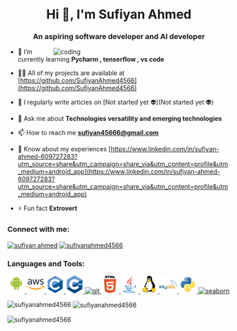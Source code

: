 <h1 align="center">Hi 👋, I'm Sufiyan Ahmed</h1>
<h3 align="center">An aspiring software developer and AI developer</h3>

<img align="right" alt="coding" width="400" src="https://user-images.githubusercontent.com/55389276/140866485-8fb1c876-9a8f-4d6a-98dc-08c4981eaf70.gif">


<!--<p align="left"> <a href="https://github.com/ryo-ma/github-profile-trophy"><img src="https://github-profile-trophy.vercel.app/?username=sufiyanahmed4566" alt="sufiyanahmed4566" /></a> </p>-->

- 🌱 I’m currently learning **Pycharm , tenserflow , vs code**

- 👨‍💻 All of my projects are available at [https://github.com/SufiyanAhmed4566](https://github.com/SufiyanAhmed4566)

- 📝 I regularly write articles on [Not started yet 👽](Not started yet 👽)

- 💬 Ask me about **Technologies versatility and emerging technologies**

- 📫 How to reach me **sufiyan45666@gmail.com**

- 📄 Know about my experiences [https://www.linkedin.com/in/sufiyan-ahmed-609727283?utm_source=share&utm_campaign=share_via&utm_content=profile&utm_medium=android_app](https://www.linkedin.com/in/sufiyan-ahmed-609727283?utm_source=share&utm_campaign=share_via&utm_content=profile&utm_medium=android_app)

- ⚡ Fun fact **Extrovert**

<h3 align="left">Connect with me:</h3>
<p align="left">
<a href="https://linkedin.com/in/sufiyan ahmed" target="blank"><img align="center" src="https://raw.githubusercontent.com/rahuldkjain/github-profile-readme-generator/master/src/images/icons/Social/linked-in-alt.svg" alt="sufiyan ahmed" height="30" width="40" /></a>
<a href="https://www.leetcode.com/sufiyanahmed45666" target="blank"><img align="center" src="https://raw.githubusercontent.com/rahuldkjain/github-profile-readme-generator/master/src/images/icons/Social/leet-code.svg" alt="sufiyanahmed4566" height="30" width="40" /></a>
</p>

<h3 align="left">Languages and Tools:</h3>
<p align="left"> <a href="https://developer.android.com" target="_blank" rel="noreferrer"> <img src="https://raw.githubusercontent.com/devicons/devicon/master/icons/android/android-original-wordmark.svg" alt="android" width="40" height="40"/> </a> <a href="https://aws.amazon.com" target="_blank" rel="noreferrer"> <img src="https://raw.githubusercontent.com/devicons/devicon/master/icons/amazonwebservices/amazonwebservices-original-wordmark.svg" alt="aws" width="40" height="40"/> </a> <a href="https://www.cprogramming.com/" target="_blank" rel="noreferrer"> <img src="https://raw.githubusercontent.com/devicons/devicon/master/icons/c/c-original.svg" alt="c" width="40" height="40"/> </a> <a href="https://www.w3schools.com/cpp/" target="_blank" rel="noreferrer"> <img src="https://raw.githubusercontent.com/devicons/devicon/master/icons/cplusplus/cplusplus-original.svg" alt="cplusplus" width="40" height="40"/> </a> <a href="https://git-scm.com/" target="_blank" rel="noreferrer"> <img src="https://www.vectorlogo.zone/logos/git-scm/git-scm-icon.svg" alt="git" width="40" height="40"/> </a> <a href="https://www.w3.org/html/" target="_blank" rel="noreferrer"> <img src="https://raw.githubusercontent.com/devicons/devicon/master/icons/html5/html5-original-wordmark.svg" alt="html5" width="40" height="40"/> </a> <a href="https://www.java.com" target="_blank" rel="noreferrer"> <img src="https://raw.githubusercontent.com/devicons/devicon/master/icons/java/java-original.svg" alt="java" width="40" height="40"/> </a> <a href="https://www.linux.org/" target="_blank" rel="noreferrer"> <img src="https://raw.githubusercontent.com/devicons/devicon/master/icons/linux/linux-original.svg" alt="linux" width="40" height="40"/> </a> <a href="https://www.mysql.com/" target="_blank" rel="noreferrer"> <img src="https://raw.githubusercontent.com/devicons/devicon/master/icons/mysql/mysql-original-wordmark.svg" alt="mysql" width="40" height="40"/> </a> <a href="https://www.python.org" target="_blank" rel="noreferrer"> <img src="https://raw.githubusercontent.com/devicons/devicon/master/icons/python/python-original.svg" alt="python" width="40" height="40"/> </a> <a href="https://seaborn.pydata.org/" target="_blank" rel="noreferrer"> <img src="https://seaborn.pydata.org/_images/logo-mark-lightbg.svg" alt="seaborn" width="40" height="40"/> </a> </p>

<p><img align="left" src="https://github-readme-stats.vercel.app/api/top-langs?username=sufiyanahmed4566&show_icons=true&locale=en&layout=compact" alt="sufiyanahmed4566" /></p>
<p>&nbsp;<img align="center" src="https://github-readme-stats.vercel.app/api?username=sufiyanahmed4566&show_icons=true&locale=en" alt="sufiyanahmed4566" /></p>
<p><img align="center" src="https://github-readme-streak-stats.herokuapp.com/?user=sufiyanahmed4566&" alt="sufiyanahmed4566" /></p>


